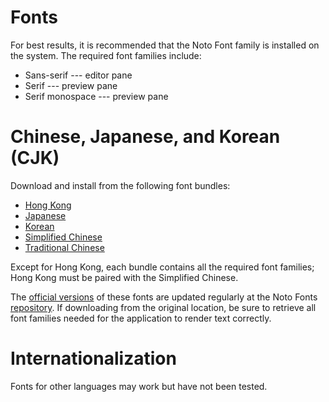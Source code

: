 # Fonts

For best results, it is recommended that the Noto Font family is installed
on the system. The required font families include:

* Sans-serif --- editor pane
* Serif --- preview pane
* Serif monospace --- preview pane

# Chinese, Japanese, and Korean (CJK)

Download and install from the following font bundles:

* [Hong Kong](noto-hk.zip)
* [Japanese](noto-jp.zip)
* [Korean](noto-kr.zip)
* [Simplified Chinese](noto-sc.zip)
* [Traditional Chinese](noto-tc.zip)

Except for Hong Kong, each bundle contains all the required font families;
Hong Kong must be paired with the Simplified Chinese.

The [official versions](https://www.google.com/get/noto/) of these fonts
are updated regularly at the Noto Fonts
[repository](https://github.com/googlefonts/noto-fonts/). If downloading
from the original location, be sure to retrieve all font families needed
for the application to render text correctly.

# Internationalization

Fonts for other languages may work but have not been tested.

